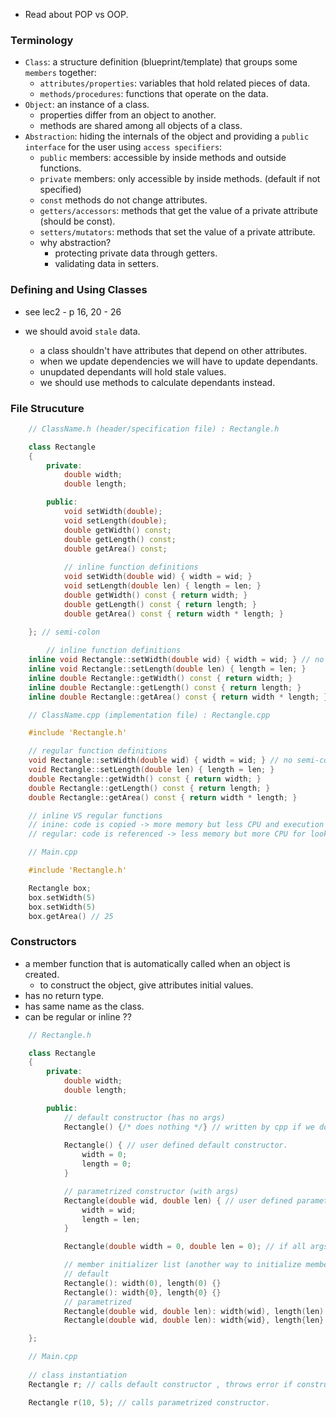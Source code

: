 - Read about POP vs OOP.

### Terminology
- `Class`: a structure definition (blueprint/template) that groups some `members` together:
	- `attributes/properties`: variables that hold related pieces of data.
	- `methods/procedures`: functions that operate on the data.
- `Object`: an instance of a class.
	- properties differ from an object to another.
	- methods are shared among all objects of a class.
- `Abstraction`: hiding the internals of the object and providing a `public interface` for the user using `access specifiers`:
	- `public` members: accessible by inside methods and outside functions.
	- `private` members: only accessible by inside methods. (default if not specified)
	- `const` methods do not change attributes.
	- `getters/accessors`: methods that get the value of a private attribute (should be const).
	- `setters/mutators`: methods that set the value of a private attribute.
	- why abstraction?
		- protecting private data through getters.
		- validating data in setters.

### Defining and Using Classes
- see lec2 - p 16, 20 - 26

- we should avoid `stale` data.
	- a class shouldn't have attributes that depend on other attributes.
	- when we update dependencies we will have to update dependants.
	- unupdated dependants will hold stale values.
	- we should use methods to calculate dependants instead.


### File Strucuture

```cpp
	// ClassName.h (header/specification file) : Rectangle.h

	class Rectangle
	{
		private:
			double width;
			double length;

		public:
			void setWidth(double);
			void setLength(double);
			double getWidth() const;
			double getLength() const;
			double getArea() const;
			
			// inline function definitions
			void setWidth(double wid) { width = wid; }
			void setLength(double len) { length = len; }
			double getWidth() const { return width; }
			double getLength() const { return length; }
			double getArea() const { return width * length; }
	
	}; // semi-colon

		// inline function definitions		
	inline void Rectangle::setWidth(double wid) { width = wid; } // no semi-colon
	inline void Rectangle::setLength(double len) { length = len; }
	inline double Rectangle::getWidth() const { return width; }
	inline double Rectangle::getLength() const { return length; }
	inline double Rectangle::getArea() const { return width * length; }

```

```cpp
	// ClassName.cpp (implementation file) : Rectangle.cpp

	#include 'Rectangle.h'

	// regular function definitions
	void Rectangle::setWidth(double wid) { width = wid; } // no semi-colon
	void Rectangle::setLength(double len) { length = len; }
	double Rectangle::getWidth() const { return width; }
	double Rectangle::getLength() const { return length; }
	double Rectangle::getArea() const { return width * length; }

	// inline VS regular functions
	// inine: code is copied -> more memory but less CPU and execution
	// regular: code is referenced -> less memory but more CPU for lookups
```

```cpp
	// Main.cpp

	#include 'Rectangle.h'

	Rectangle box;
	box.setWidth(5)
	box.setWidth(5)
	box.getArea() // 25
```

### Constructors
- a member function that is automatically called when an object is created.
	- to construct the object, give attributes initial values.
- has no return type.
- has same name as the class.
- can be regular or inline ??

```cpp
	// Rectangle.h

	class Rectangle
	{
		private:
			double width;
			double length;

		public:
			// default constructor (has no args)
			Rectangle() {/* does nothing */} // written by cpp if we don't write it.
			
			Rectangle() { // user defined default constructor.
				width = 0;
				length = 0;
			}

			// parametrized constructor (with args)
			Rectangle(double wid, double len) { // user defined parametrized constructor
				width = wid;
				length = len;
			}

			Rectangle(double width = 0, double len = 0); // if all args has default values then it is a default constructor.

			// member initializer list (another way to initialize member attributes)
			// default
			Rectangle(): width(0), length(0) {} 
			Rectangle(): width{0}, length{0} {} 
			// parametrized
			Rectangle(double wid, double len): width(wid), length(len) {} 
			Rectangle(double wid, double len): width{wid}, length{len} {} 

	};

	// Main.cpp
	
	// class instantiation
	Rectangle r; // calls default constructor , throws error if constructor if parametrized.

	Rectangle r(10, 5); // calls parametrized constructor.

```
